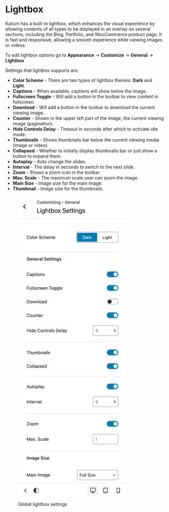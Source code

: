 # Lightbox

Kalium has a built-in lightbox, which enhances the visual experience by allowing contents of all types to be displayed in an overlay on several sections, including the Blog, Portfolio, and WooCommerce product page. It is fast and responsive, allowing a smooth experience while viewing images or videos.

To edit lightbox options go to **Appearance** -> **Customize** -> **General** -> **Lightbox**

Settings that lightbox supports are:

* **Color Scheme** - There are two types of lightbox themes: **Dark** and **Light**.
* **Captions** - When available, captions will show below the image.
* **Fullscreen Toggle** - Will add a button in the toolbar to view content in fullscreen.
* **Download** - Will add a button in the toolbar to download the current viewing image.
* **Counter** - Shown in the upper left part of the image, the current viewing image (pagination).
* **Hide Controls Delay** - Timeout in seconds after which to activate idle mode.
* **Thumbnails** - Shows thumbnails bar below the current viewing media (image or video).
* **Collapsed** - Whether to initially display thumbnails bar or just show a button to expand them.
* **Autoplay** - Auto change the slides.
* **Interval** - The delay in seconds to switch to the next slide.
* **Zoom** - Shows a zoom icon in the toolbar.
* **Max. Scale** - The maximum scale user can zoom the image.
* **Main Size** - Image size for the main image.
* **Thumbnail** - Image size for the thumbnails.

<figure><img src="../.gitbook/assets/Lightbox Settings.jpg" alt="" width="343"><figcaption><p>Global lightbox settings</p></figcaption></figure>


